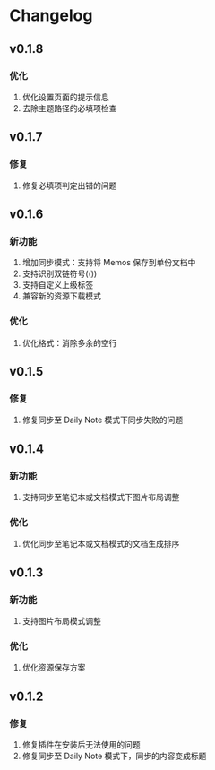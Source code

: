 # Changelog

## v0.1.8

### 优化

1. 优化设置页面的提示信息
2. 去除主题路径的必填项检查

## v0.1.7

### 修复

1. 修复必填项判定出错的问题

## v0.1.6

### 新功能

1. 增加同步模式：支持将 Memos 保存到单份文档中
2. 支持识别双链符号(())
3. 支持自定义上级标签
4. 兼容新的资源下载模式

### 优化

1. 优化格式：消除多余的空行

## v0.1.5

### 修复

1. 修复同步至 Daily Note 模式下同步失败的问题

## v0.1.4

### 新功能

1. 支持同步至笔记本或文档模式下图片布局调整

### 优化

1. 优化同步至笔记本或文档模式的文档生成排序

## v0.1.3

### 新功能

1. 支持图片布局模式调整

### 优化

1. 优化资源保存方案

## v0.1.2

### 修复

1. 修复插件在安装后无法使用的问题
2. 修复同步至 Daily Note 模式下，同步的内容变成标题
